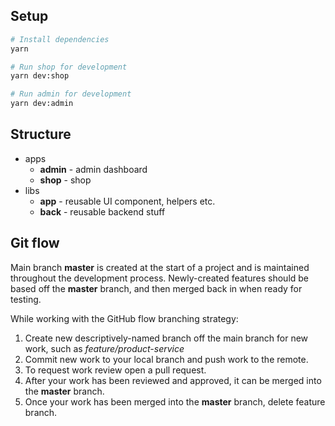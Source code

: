 ## Setup

```bash
# Install dependencies
yarn

# Run shop for development
yarn dev:shop

# Run admin for development
yarn dev:admin
```

## Structure

- apps
  - **admin** - admin dashboard
  - **shop** - shop
- libs
  - **app** - reusable UI component, helpers etc.
  - **back** - reusable backend stuff

## Git flow

Main branch **master** is created at the start of a project and is maintained throughout the development process.
Newly-created features should be based off the **master** branch, and then merged back in when ready for testing.

While working with the GitHub flow branching strategy:

1. Create new descriptively-named branch off the main branch for new work, such as _feature/product-service_
2. Commit new work to your local branch and push work to the remote.
3. To request work review open a pull request.
4. After your work has been reviewed and approved, it can be merged into the **master** branch.
5. Once your work has been merged into the **master** branch, delete feature branch.
